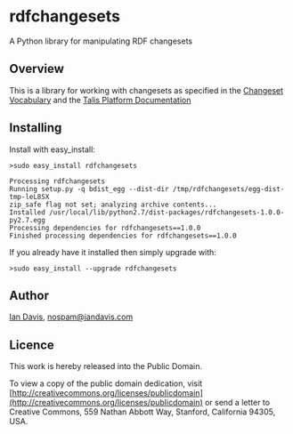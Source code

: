 rdfchangesets
=============
A Python library for manipulating RDF changesets

Overview
--------
This is a library for working with changesets as specified in the [Changeset Vocabulary](http://vocab.org/changeset/schema) and
the [Talis Platform Documentation](http://docs.api.talis.com/getting-started/changesets)

Installing
----------
Install with easy_install:

    >sudo easy_install rdfchangesets

    Processing rdfchangesets
    Running setup.py -q bdist_egg --dist-dir /tmp/rdfchangesets/egg-dist-tmp-leL8SX
    zip_safe flag not set; analyzing archive contents...
    Installed /usr/local/lib/python2.7/dist-packages/rdfchangesets-1.0.0-py2.7.egg
    Processing dependencies for rdfchangesets==1.0.0
    Finished processing dependencies for rdfchangesets==1.0.0

If you already have it installed then simply upgrade with:

    >sudo easy_install --upgrade rdfchangesets

Author
------
[Ian Davis](http://iandavis.com/), nospam@iandavis.com

Licence
-------
This work is hereby released into the Public Domain. 

To view a copy of the public domain dedication, visit 
[http://creativecommons.org/licenses/publicdomain](http://creativecommons.org/licenses/publicdomain) or send a letter to 
Creative Commons, 559 Nathan Abbott Way, Stanford, California 94305, USA.
